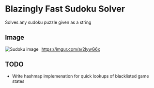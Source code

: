 # Blazingly Fast Sudoku Solver

Solves any sudoku puzzle given as a string

## Image
https://imgur.com/a/2lywG6x
<img src="https://i.imgur.com/idqS0em.png"
     alt="Sudoku image"
     style="float: left; margin-right: 10px;" />

## TODO
- Write hashmap implemenation for quick lookups of blacklisted game states
